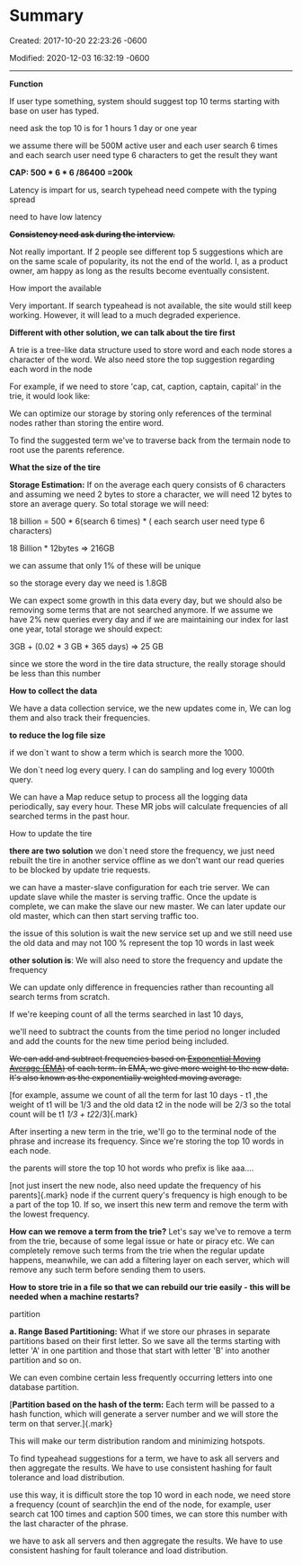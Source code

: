 # Summary 

Created: 2017-10-20 22:23:26 -0600

Modified: 2020-12-03 16:32:19 -0600

---

**Function**

If user type something, system should suggest top 10 terms starting with base on user has typed.

need ask the top 10 is for 1 hours 1 day or one year

we assume there will be 500M active user and each user search 6 times and each search user need type 6 characters to get the result they want

**CAP: 500 * 6 * 6 /86400 =200k**

Latency is impart for us, search typehead need compete with the typing spread

need to have low latency

**~~Consistency need ask during the interview.~~**

Not really important. If 2 people see different top 5 suggestions which are on the same scale of popularity, its not the end of the world. I, as a product owner, am happy as long as the results become eventually consistent.

How import the available

Very important. If search typeahead is not available, the site would still keep working. However, it will lead to a much degraded experience.

**Different with other solution, we can talk about the tire first**

A trie is a tree-like data structure used to store word and each node stores a character of the word. We also need store the top suggestion regarding each word in the node

For example, if we need to store 'cap, cat, caption, captain, capital' in the trie, it would look like:

We can optimize our storage by storing only references of the terminal nodes rather than storing the entire word.

To find the suggested term we've to traverse back from the termain node to root use the parents reference.

**What the size of the tire**

**Storage Estimation:** If on the average each query consists of 6 characters and assuming we need 2 bytes to store a character, we will need 12 bytes to store an average query. So total storage we will need:

18 billion = 500 * 6(search 6 times) * ( each search user need type 6 characters)

18 Billion * 12bytes => 216GB

we can assume that only 1% of these will be unique

so the storage every day we need is 1.8GB

We can expect some growth in this data every day, but we should also be removing some terms that are not searched anymore. If we assume we have 2% new queries every day and if we are maintaining our index for last one year, total storage we should expect:

3GB + (0.02 * 3 GB * 365 days) => 25 GB

since we store the word in the tire data structure, the really storage should be less than this number

**How to collect the data**

We have a data collection service, we the new updates come in, We can log them and also track their frequencies.

**to reduce the log file size**

if we don`t want to show a term which is search more the 1000.

We don`t need log every query. I can do sampling and log every 1000th query.

We can have a Map reduce setup to process all the logging data periodically, say every hour. These MR jobs will calculate frequencies of all searched terms in the past hour.

How to update the tire

**there are two solution** we don`t need store the frequency, we just need rebuilt the tire in another service offline as we don't want our read queries to be blocked by update trie requests.

we can have a master-slave configuration for each trie server. We can update slave while the master is serving traffic. Once the update is complete, we can make the slave our new master. We can later update our old master, which can then start serving traffic too.

the issue of this solution is wait the new service set up and we still need use the old data and may not 100 % represent the top 10 words in last week

**other solution is**: We will also need to store the frequency and update the frequency

We can update only difference in frequencies rather than recounting all search terms from scratch.

If we're keeping count of all the terms searched in last 10 days,

we'll need to subtract the counts from the time period no longer included and add the counts for the new time period being included.

~~We can add and subtract frequencies based on [Exponential Moving Average (EMA)](https://en.wikipedia.org/wiki/Moving_average#Exponential_moving_average) of each term. In EMA, we give more weight to the new data. It's also known as the exponentially weighted moving average.~~

[for example, assume we count of all the term for last 10 days - t1 ,the weight of t1 will be 1/3 and the old data t2 in the node will be 2/3 so the total count will be t1 *1/3 + t2*2/3]{.mark}

After inserting a new term in the trie, we'll go to the terminal node of the phrase and increase its frequency. Since we're storing the top 10 words in each node.

the parents will store the top 10 hot words who prefix is like aaa....

[not just insert the new node, also need update the frequency of his parents]{.mark} node if the current query's frequency is high enough to be a part of the top 10. If so, we insert this new term and remove the term with the lowest frequency.

**How can we remove a term from the trie?** Let's say we've to remove a term from the trie, because of some legal issue or hate or piracy etc. We can completely remove such terms from the trie when the regular update happens, meanwhile, we can add a filtering layer on each server, which will remove any such term before sending them to users.

**How to store trie in a file so that we can rebuild our trie easily - this will be needed when a machine restarts?**

partition

**a. Range Based Partitioning:** What if we store our phrases in separate partitions based on their first letter. So we save all the terms starting with letter 'A' in one partition and those that start with letter 'B' into another partition and so on.

We can even combine certain less frequently occurring letters into one database partition.

[**Partition based on the hash of the term:** Each term will be passed to a hash function, which will generate a server number and we will store the term on that server.]{.mark}

This will make our term distribution random and minimizing hotspots.

To find typeahead suggestions for a term, we have to ask all servers and then aggregate the results. We have to use consistent hashing for fault tolerance and load distribution.

use this way, it is difficult store the top 10 word in each node, we need store a frequency (count of search)in the end of the node, for example, user search cat 100 times and caption 500 times, we can store this number with the last character of the phrase.

we have to ask all servers and then aggregate the results. We have to use consistent hashing for fault tolerance and load distribution.


